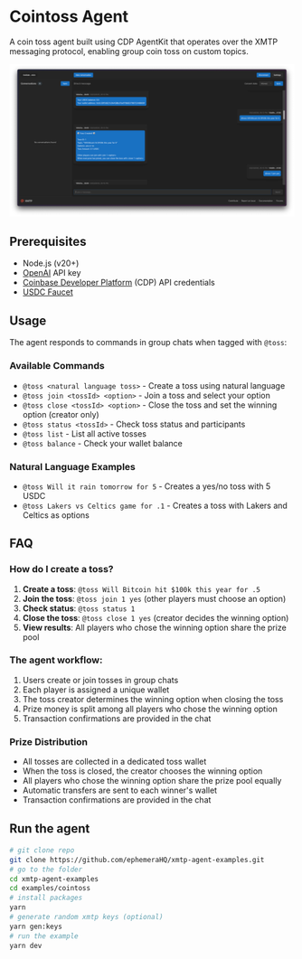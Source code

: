 # Cointoss Agent

A coin toss agent built using CDP AgentKit that operates over the XMTP messaging protocol, enabling group coin toss on custom topics.

![](/media/toss.png)

## Prerequisites

- Node.js (v20+)
- [OpenAI](https://platform.openai.com/) API key
- [Coinbase Developer Platform](https://portal.cdp.coinbase.com) (CDP) API credentials
- [USDC Faucet](https://portal.cdp.coinbase.com/products/faucet)

## Usage

The agent responds to commands in group chats when tagged with `@toss`:

### Available Commands

- `@toss <natural language toss>` - Create a toss using natural language
- `@toss join <tossId> <option>` - Join a toss and select your option
- `@toss close <tossId> <option>` - Close the toss and set the winning option (creator only)
- `@toss status <tossId>` - Check toss status and participants
- `@toss list` - List all active tosses
- `@toss balance` - Check your wallet balance

### Natural Language Examples

- `@toss Will it rain tomorrow for 5` - Creates a yes/no toss with 5 USDC
- `@toss Lakers vs Celtics game for .1` - Creates a toss with Lakers and Celtics as options

## FAQ

### How do I create a toss?

1. **Create a toss**: `@toss Will Bitcoin hit $100k this year for .5`
2. **Join the toss**: `@toss join 1 yes` (other players must choose an option)
3. **Check status**: `@toss status 1`
4. **Close the toss**: `@toss close 1 yes` (creator decides the winning option)
5. **View results**: All players who chose the winning option share the prize pool

### The agent workflow:

1. Users create or join tosses in group chats
2. Each player is assigned a unique wallet
3. The toss creator determines the winning option when closing the toss
4. Prize money is split among all players who chose the winning option
5. Transaction confirmations are provided in the chat

### Prize Distribution

- All tosses are collected in a dedicated toss wallet
- When the toss is closed, the creator chooses the winning option
- All players who chose the winning option share the prize pool equally
- Automatic transfers are sent to each winner's wallet
- Transaction confirmations are provided in the chat

## Run the agent

```bash
# git clone repo
git clone https://github.com/ephemeraHQ/xmtp-agent-examples.git
# go to the folder
cd xmtp-agent-examples
cd examples/cointoss
# install packages
yarn
# generate random xmtp keys (optional)
yarn gen:keys
# run the example
yarn dev
```
